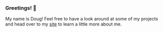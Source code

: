 ### Greetings! 👋 
My name is Doug!  Feel free to have a look around at some of my projects and head over to my [site](https://djleedke.github.io/) to learn a little more about me.

<!--
**djleedke/djleedke** is a ✨ _special_ ✨ repository because its `README.md` (this file) appears on your GitHub profile.

Here are some ideas to get you started:

- 🔭 I’m currently working on ...
- 🌱 I’m currently learning ...
- 👯 I’m looking to collaborate on ...
- 🤔 I’m looking for help with ...
- 💬 Ask me about ...
- 📫 How to reach me: ...
- 😄 Pronouns: ...
- ⚡ Fun fact: ...
-->
